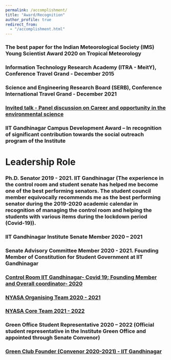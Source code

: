 ```yaml
---
permalink: /accomplishment/
title: "Award/Recognition"
author_profile: true
redirect_from: 
  - "/accomplishment.html"
---
```


### The best paper for the Indian Meteorological Society (IMS) Young Scientist Award 2020 on Tropical Meteorology 
### Information Technology Research Academy (ITRA - MeitY), Conference Travel Grand - December 2015
### Science and Engineering Research Board (SERB), Conference International Travel Grand - December 2021
### [Invited talk - Panel discussion on Career and opportunity in the environmental science ](https://www.kalpanayouthfoundation.in/)
### IIT Gandhinagar Campus Development Award – In recognition of significant contribution towards the social outreach program of the Institute

# Leadership Role

### Ph.D. Senator 2019 - 2021. IIT Gandhinagar (The experience in the control room and student senate has helped me become one of the best performing senators. The student council member equivocally recommends me as the best performing senator during the 2019-2020 academic calendar in recognition of managing the control room and helping the students with various items during the lockdown period (Covid-19)).
### IIT Gandhinagar Institute Senate Member 2020 – 2021
### Senate Advisory Committee Member 2020 - 2021. Founding Member of Constitution for Student Government at IIT Gandhinagar 
### [Control Room IIT Gandhinagar- Covid 19; Founding Member and Overall coordinator- 2020](https://sites.iitgn.ac.in/controlroom/)
### [NYASA Organising Team 2020 - 2021](https://initiatives.iitgn.ac.in/nyasa/)
### [NYASA Core Team 2021 - 2022](https://initiatives.iitgn.ac.in/nyasa/])
### Green Office Student Representative 2020 – 2022 (Official student representative in the Institute Green Office and appointed through Senate Convenor)
### [Green Club Founder (Convenor 2020-2021) - IIT Gandhinagar](https://students.iitgn.ac.in/greenclub/#/)
